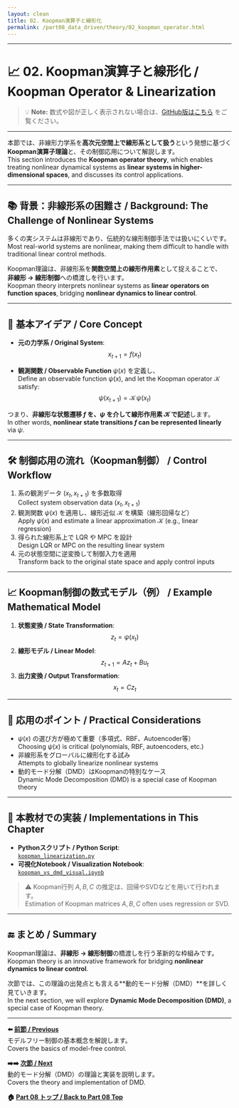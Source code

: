 ```yaml
---
layout: clean
title: 02. Koopman演算子と線形化
permalink: /part08_data_driven/theory/02_koopman_operator.html
---
```


---

# 📈 02. Koopman演算子と線形化 / Koopman Operator & Linearization

> 💡 **Note:** 数式や図が正しく表示されない場合は、[GitHub版はこちら](https://github.com/Samizo-AITL/EduController/blob/main/part08_data_driven/theory/02_koopman_operator.md) をご覧ください。

---

本節では、非線形力学系を**高次元空間上で線形系として扱う**という発想に基づく  
**Koopman演算子理論**と、その制御応用について解説します。  
This section introduces the **Koopman operator theory**, which enables treating nonlinear dynamical systems as **linear systems in higher-dimensional spaces**, and discusses its control applications.

---

## 📚 背景：非線形系の困難さ / Background: The Challenge of Nonlinear Systems

多くの実システムは非線形であり、伝統的な線形制御手法では扱いにくいです。  
Most real-world systems are nonlinear, making them difficult to handle with traditional linear control methods.  

Koopman理論は、非線形系を**関数空間上の線形作用素**として捉えることで、  
**非線形 → 線形制御**への橋渡しを行います。  
Koopman theory interprets nonlinear systems as **linear operators on function spaces**, bridging **nonlinear dynamics to linear control**.

---

## 🧠 基本アイデア / Core Concept

- **元の力学系 / Original System**:
  $$x_{t+1} = f(x_t)$$

- **観測関数 / Observable Function** $\psi(x)$ を定義し、  
  Define an observable function $\psi(x)$, and let the Koopman operator $\mathcal{K}$ satisfy:
  $$\psi(x_{t+1}) = \mathcal{K} \, \psi(x_t)$$

つまり、**非線形な状態遷移 $f$ を、$\psi$ を介して線形作用素 $\mathcal{K}$ で記述**します。  
In other words, **nonlinear state transitions $f$ can be represented linearly** via $\psi$.

---

## 🛠️ 制御応用の流れ（Koopman制御） / Control Workflow

1. 系の観測データ $(x_t, x_{t+1})$ を多数取得  
   Collect system observation data $(x_t, x_{t+1})$  
2. 観測関数 $\psi(x)$ を適用し、線形近似 $\mathcal{K}$ を構築（線形回帰など）  
   Apply $\psi(x)$ and estimate a linear approximation $\mathcal{K}$ (e.g., linear regression)  
3. 得られた線形系上で LQR や MPC を設計  
   Design LQR or MPC on the resulting linear system  
4. 元の状態空間に逆変換して制御入力を適用  
   Transform back to the original state space and apply control inputs

---

## 📈 Koopman制御の数式モデル（例） / Example Mathematical Model

1. **状態変換 / State Transformation**:  
   $$z_t = \psi(x_t)$$
2. **線形モデル / Linear Model**:  
   $$z_{t+1} = A z_t + B u_t$$
3. **出力変換 / Output Transformation**:  
   $$x_t = C z_t$$

---

## 📎 応用のポイント / Practical Considerations

- $\psi(x)$ の選び方が極めて重要（多項式、RBF、Autoencoder等）  
  Choosing $\psi(x)$ is critical (polynomials, RBF, autoencoders, etc.)  
- 非線形系をグローバルに線形化する試み  
  Attempts to globally linearize nonlinear systems  
- 動的モード分解（DMD）はKoopmanの特別なケース  
  Dynamic Mode Decomposition (DMD) is a special case of Koopman theory

---

## 🧪 本教材での実装 / Implementations in This Chapter

- **Pythonスクリプト / Python Script**:  
  [`koopman_linearization.py`](https://samizo-aitl.github.io/EduController/part08_data_driven/simulation/koopman_linearization.py)  
- **可視化Notebook / Visualization Notebook**:  
  [`koopman_vs_dmd_visual.ipynb`](https://samizo-aitl.github.io/EduController/part08_data_driven/notebooks/koopman_vs_dmd_visual.ipynb)

> ⚠️ Koopman行列 $A, B, C$ の推定は、回帰やSVDなどを用いて行われます。  
> Estimation of Koopman matrices $A, B, C$ often uses regression or SVD.

---

## 🔚 まとめ / Summary

Koopman理論は、**非線形 → 線形制御**の橋渡しを行う革新的な枠組みです。  
Koopman theory is an innovative framework for bridging **nonlinear dynamics to linear control**.  

次節では、この理論の出発点とも言える**動的モード分解（DMD）**を詳しく見ていきます。  
In the next section, we will explore **Dynamic Mode Decomposition (DMD)**, a special case of Koopman theory.

---

**⬅️ [前節 / Previous](https://samizo-aitl.github.io/EduController/part08_data_driven/theory/01_model_free_control.html)**  
モデルフリー制御の基本概念を解説します。  
Covers the basics of model-free control.

**➡️➡️ [次節 / Next](https://samizo-aitl.github.io/EduController/part08_data_driven/theory/03_dmd.html)**  
動的モード分解（DMD）の理論と実装を説明します。  
Covers the theory and implementation of DMD.

**🏠 [Part 08 トップ / Back to Part 08 Top](https://samizo-aitl.github.io/EduController/part08_data_driven/)**
